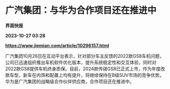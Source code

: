 # 广汽集团：与华为合作项目还在推进中
**界面快报**

**2023-10-27 03:28**

**https://www.jiemian.com/article/10296157.html**

广汽集团10月26日在互动平台表示，针对部分车主反馈的2022款GS8车机问题，公司已迅速组织推出车机软件优化版本，提升系统稳定性和交互体验，同时对2022款GS8提供车机终身质保。目前，2024款传祺GS8已正式上市，作为年度改款车型，新车在内饰和配置上均有提升，将继续保持在B级SUV市场的竞争优势。华为是广汽集团的战略级合作伙伴供应商，合作项目还在推进中。